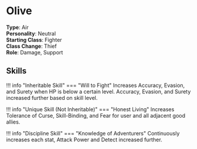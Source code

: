 # Olive

**Type**: Air  
**Personality**: Neutral  
**Starting Class**: Fighter  
**Class Change**: Thief  
**Role**: Damage, Support

## Skills

!!! info "Inheritable Skill"
    === "Will to Fight"
        Increases Accuracy, Evasion, and Surety when HP is below a certain level. Accuracy, Evasion, and Surety increased further based on skill level.

!!! info "Unique Skill (Not Inheritable)"
    === "Honest Living"
        Increases Tolerance of Curse, Skill-Binding, and Fear for user and all adjacent good allies.

!!! info "Discipline Skill"
    === "Knowledge of Adventurers"
        Continuously increases each stat, Attack Power and Detect increased further.